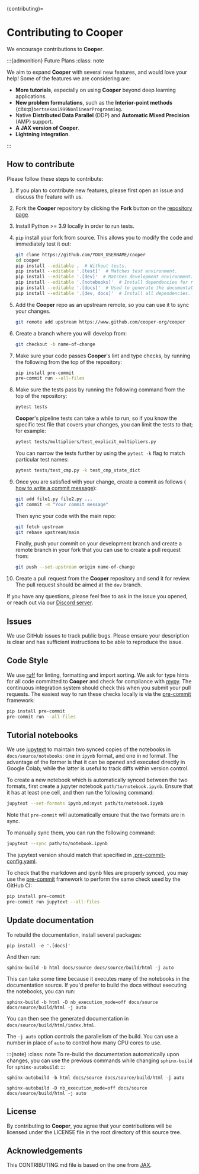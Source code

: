 (contributing)=

# Contributing to **Cooper**

We encourage contributions to **Cooper**.

:::{admonition} Future Plans
:class: note

We aim to expand **Cooper** with several new features, and would love your help! Some of the features we are considering are:

- **More tutorials**, especially on using **Cooper** beyond deep learning applications.
- **New problem formulations**, such as the **Interior-point methods** {cite:p}`bertsekas1999NonlinearProgramming`.
- Native **Distributed Data Parallel** (DDP) and **Automatic Mixed Precision** (AMP) support.
- **A JAX version of Cooper**.
- **Lightning integration**.

:::

## How to contribute

Please follow these steps to contribute:

1. If you plan to contribute new features, please first open an issue and discuss the feature with us.

2. Fork the **Cooper** repository by clicking the **Fork** button on the
   [repository page](http://www.github.com/cooper-org/cooper).

3. Install Python >= 3.9 locally in order to run tests.

4. `pip` install your fork from source. This allows you to modify the code
   and immediately test it out:
    ```bash
    git clone https://github.com/YOUR_USERNAME/cooper
    cd cooper
    pip install --editable .  # Without tests.
    pip install --editable '.[test]'  # Matches test environment.
    pip install --editable '.[dev]'  # Matches development environment.
    pip install --editable '.[notebooks]'  # Install dependencies for running notebooks.
    pip install --editable '.[docs]'  # Used to generate the documentation.
    pip install --editable '.[dev, docs]'  # Install all dependencies.
    ```

5. Add the **Cooper** repo as an upstream remote, so you can use it to sync your
   changes.

   ```bash
   git remote add upstream https://www.github.com/cooper-org/cooper
   ```

6. Create a branch where you will develop from:

   ```bash
   git checkout -b name-of-change
   ```

7. Make sure your code passes **Cooper**'s lint and type checks, by running the following from
   the top of the repository:

   ```bash
   pip install pre-commit
   pre-commit run --all-files
   ```

8. Make sure the tests pass by running the following command from the top of
   the repository:

   ```bash
   pytest tests
   ```

   **Cooper**'s pipeline tests can take a while to run, so if you know the specific test file that covers your changes, you can limit the tests to that; for example:

   ```bash
   pytest tests/multipliers/test_explicit_multipliers.py
   ```

   You can narrow the tests further by using the `pytest -k` flag to match particular test
   names:

   ```bash
   pytest tests/test_cmp.py -k test_cmp_state_dict
   ```

9. Once you are satisfied with your change, create a commit as follows (
   [how to write a commit message](https://chris.beams.io/posts/git-commit/)):

    ```bash
    git add file1.py file2.py ...
    git commit -m "Your commit message"
    ```

   Then sync your code with the main repo:

    ```bash
    git fetch upstream
    git rebase upstream/main
    ```

   Finally, push your commit on your development branch and create a remote
   branch in your fork that you can use to create a pull request from:

    ```bash
    git push --set-upstream origin name-of-change
    ```

10. Create a pull request from the **Cooper** repository and send it for review. The pull request should be aimed at the `dev` branch.

If you have any questions, please feel free to ask in the issue you opened, or reach out via our [Discord server](https://discord.gg/Aq5PjH8m6E).

## Issues

We use GitHub issues to track public bugs. Please ensure your description is
clear and has sufficient instructions to be able to reproduce the issue.

## Code Style

We use [ruff](https://docs.astral.sh/ruff/) for linting, formatting and import sorting. We ask for type hints for all code committed to **Cooper** and check for compliance with [mypy](https://mypy.readthedocs.io/).
The continuous integration system should check this when you submit your pull requests.
The easiest way to run these checks locally is via the
[pre-commit](https://pre-commit.com/) framework:

```bash
pip install pre-commit
pre-commit run --all-files
```

## Tutorial notebooks

We use [jupytext](https://jupytext.readthedocs.io/) to maintain two synced copies of the notebooks
in `docs/source/notebooks`: one in `ipynb` format, and one in `md` format. The advantage of the former
is that it can be opened and executed directly in Google Colab; while the latter is useful to track diffs within version control.

To create a new notebook which is automatically synced between the two formats, first create a jupyter notebook `path/to/notebook.ipynb`. Ensure that it has at least one cell, and then run the following command:

```bash
jupytext --set-formats ipynb,md:myst path/to/notebook.ipynb
```

Note that `pre-commit` will automatically ensure that the two formats are in sync.

To manually sync them, you can run the following command:

```bash
jupytext --sync path/to/notebook.ipynb
```

The jupytext version should match that specified in
[.pre-commit-config.yaml](https://github.com/cooper-org/cooper/blob/master/.pre-commit-config.yaml).

To check that the markdown and ipynb files are properly synced, you may use the
[pre-commit](https://pre-commit.com/) framework to perform the same check used
by the GitHub CI:

```bash
pip install pre-commit
pre-commit run jupytext --all-files
```

## Update documentation

To rebuild the documentation, install several packages:

```
pip install -e '.[docs]'
```

And then run:

```
sphinx-build -b html docs/source docs/source/build/html -j auto
```

This can take some time because it executes many of the notebooks in the documentation source.
If you'd prefer to build the docs without executing the notebooks, you can run:

```
sphinx-build -b html -D nb_execution_mode=off docs/source docs/source/build/html -j auto
```

You can then see the generated documentation in `docs/source/build/html/index.html`.

The `-j auto` option controls the parallelism of the build. You can use a number
in place of `auto` to control how many CPU cores to use.

:::{note}
:class: note
To re-build the documentation automatically upon changes, you can use the previous commands
while changing `sphinx-build` for `sphinx-autobuild`:
:::

```
sphinx-autobuild -b html docs/source docs/source/build/html -j auto

sphinx-autobuild -D nb_execution_mode=off docs/source docs/source/build/html -j auto
```

## License

By contributing to **Cooper**, you agree that your contributions will be
licensed under the LICENSE file in the root directory of this source tree.

## Acknowledgements

This CONTRIBUTING.md file is based on the one from [JAX](https://jax.readthedocs.io/en/latest/contributing.html).
